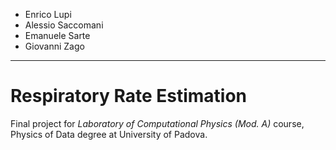 - Enrico Lupi
- Alessio Saccomani
- Emanuele Sarte
- Giovanni Zago

-----------------------

# Respiratory Rate Estimation

Final project for *Laboratory of Computational Physics (Mod. A)* course, Physics of Data degree at University of Padova.
